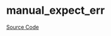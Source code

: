 # manual_expect_err

[Source Code](https://github.com/software-mansion/cairo-lint/tree/main/crates/cairo-lint-core/src/lints/manual/manual_expect_err.rs#L27)

